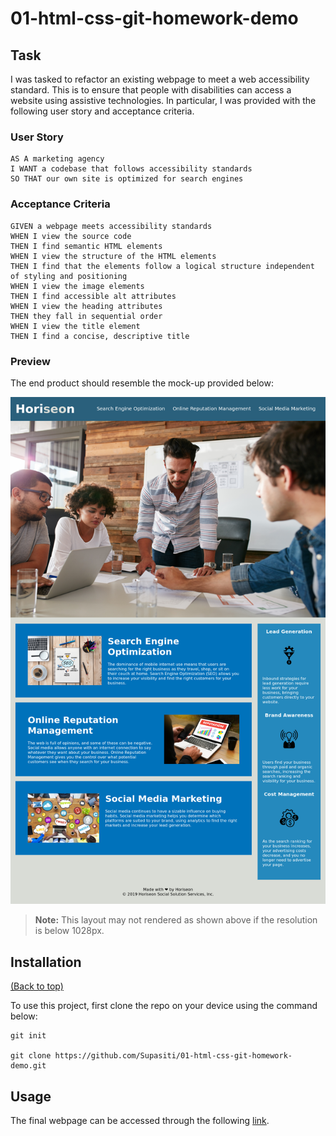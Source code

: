 # 01-html-css-git-homework-demo

## Task


I was tasked to refactor an existing webpage to meet a web accessibility standard. This is to ensure that people with disabilities can access a website using assistive technologies. In particular, I was provided with the following user story and acceptance criteria.

### User Story

```
AS A marketing agency
I WANT a codebase that follows accessibility standards
SO THAT our own site is optimized for search engines
```

### Acceptance Criteria

```
GIVEN a webpage meets accessibility standards
WHEN I view the source code
THEN I find semantic HTML elements
WHEN I view the structure of the HTML elements
THEN I find that the elements follow a logical structure independent of styling and positioning
WHEN I view the image elements
THEN I find accessible alt attributes
WHEN I view the heading attributes
THEN they fall in sequential order
WHEN I view the title element
THEN I find a concise, descriptive title
```

### Preview

The end product should resemble the mock-up provided below:

![The Horiseon webpage includes a navigation bar, a header image, and cards with text and images at the bottom of the page.](./assets/demo/screenshot.png)

> **Note:** This layout may not rendered as shown above if the resolution is below 1028px.  


## Installation
[(Back to top)](#task)

To use this project, first clone the repo on your device using the command below:

    git init

    git clone https://github.com/Supasiti/01-html-css-git-homework-demo.git


## Usage
The final webpage can be accessed through the following [link](https://supasiti.github.io/01-html-css-git-homework-demo/).
